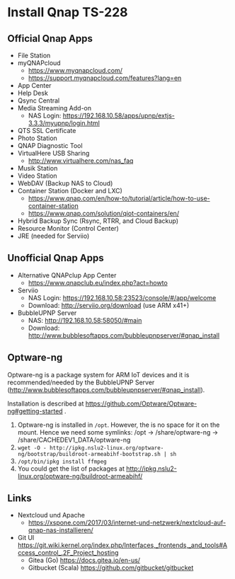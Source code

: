 # Install Qnap TS-228

## Official Qnap Apps

* File Station
* myQNAPcloud
  + https://www.myqnapcloud.com/
  + https://support.myqnapcloud.com/features?lang=en
* App Center
* Help Desk
* Qsync Central
* Media Streaming Add-on
  + NAS Login: https://192.168.10.58/apps/upnp/extjs-3.3.3/myupnp/login.html
* QTS SSL Certificate
* Photo Station
* QNAP Diagnostic Tool
* VirtualHere USB Sharing
  + http://www.virtualhere.com/nas_faq
* Musik Station
* Video Station
* WebDAV (Backup NAS to Cloud)
* Container Station (Docker and LXC)
  + https://www.qnap.com/en/how-to/tutorial/article/how-to-use-container-station
  + https://www.qnap.com/solution/qiot-containers/en/
* Hybrid Backup Sync (Rsync, RTRR, and Cloud Backup)
* Resource Monitor (Control Center)
* JRE (needed for Serviio)

## Unofficial Qnap Apps

* Alternative QNAPclup App Center
  + https://www.qnapclub.eu/index.php?act=howto
* Serviio
  + NAS Login: https://192.168.10.58:23523/console/#/app/welcome
  + Download: http://serviio.org/download (use ARM x41+)
* BubbleUPNP Server
  * NAS: http://192.168.10.58:58050/#main
  + Download: http://www.bubblesoftapps.com/bubbleupnpserver/#qnap_install

## Optware-ng

Optware-ng is a package system for ARM IoT devices and it is recommended/needed by the BubbleUPNP Server (http://www.bubblesoftapps.com/bubbleupnpserver/#qnap_install).

Installation is described at https://github.com/Optware/Optware-ng#getting-started .

1. Optware-ng is installed in `/opt`. However, the is no space for it on the mount.
   Hence we need some symlinks: /opt -> /share/optware-ng -> /share/CACHEDEV1_DATA/optware-ng
2. `wget -O - http://ipkg.nslu2-linux.org/optware-ng/bootstrap/buildroot-armeabihf-bootstrap.sh | sh`
3. `/opt/bin/ipkg install ffmpeg`
4. You could get the list of packages at http://ipkg.nslu2-linux.org/optware-ng/buildroot-armeabihf/

## Links

* Nextcloud und Apache <br/>
  + https://xspone.com/2017/03/internet-und-netzwerk/nextcloud-auf-qnap-nas-installieren/
* Git UI https://git.wiki.kernel.org/index.php/Interfaces,_frontends,_and_tools#Access_control_.2F_Project_hosting
  + Gitea (Go) https://docs.gitea.io/en-us/
  + Gitbucket (Scala) https://github.com/gitbucket/gitbucket
  

